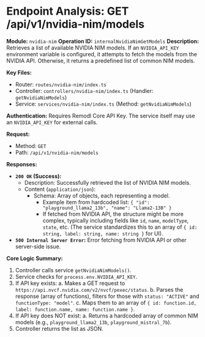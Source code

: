 # Endpoint Analysis: GET /api/v1/nvidia-nim/models

**Module:** `nvidia-nim`
**Operation ID:** `internalNvidiaNimGetModels`
**Description:** Retrieves a list of available NVIDIA NIM models. If an `NVIDIA_API_KEY` environment variable is configured, it attempts to fetch the models from the NVIDIA API. Otherwise, it returns a predefined list of common NIM models.

**Key Files:**
*   Router: `routes/nvidia-nim/index.ts`
*   Controller: `controllers/nvidia-nim/index.ts` (Handler: `getNvidiaNimModels`)
*   Service: `services/nvidia-nim/index.ts` (Method: `getNvidiaNimModels`)

**Authentication:** Requires Remodl Core API Key. The service itself may use an `NVIDIA_API_KEY` for external calls.

**Request:**
*   Method: `GET`
*   Path: `/api/v1/nvidia-nim/models`

**Responses:**

*   **`200 OK` (Success):**
    *   Description: Successfully retrieved the list of NVIDIA NIM models.
    *   Content (`application/json`):
        *   Schema: Array of objects, each representing a model.
            *   Example item from hardcoded list: `{ "id": "playground_llama2_13b", "name": "Llama2-13B" }`
            *   If fetched from NVIDIA API, the structure might be more complex, typically including fields like `id`, `name`, `modelType`, `state`, etc. (The service standardizes this to an array of `{ id: string, label: string, name: string }` for UI).
*   **`500 Internal Server Error`:** Error fetching from NVIDIA API or other server-side issue.

**Core Logic Summary:**
1. Controller calls service `getNvidiaNimModels()`.
2. Service checks for `process.env.NVIDIA_API_KEY`.
3. If API key exists:
    a. Makes a GET request to `https://api.nvcf.nvidia.com/v2/nvcf/pexec/status`.
    b. Parses the response (array of functions), filters for those with `status: "ACTIVE"` and `functionType: "model"`.
    c. Maps them to an array of `{ id: function.id, label: function.name, name: function.name }`.
4. If API key does NOT exist:
    a. Returns a hardcoded array of common NIM models (e.g., `playground_llama2_13b`, `playground_mistral_7b`).
5. Controller returns the list as JSON.
